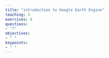 ```yaml
---
title: "introduction to Google Earth Engine"
teaching: 5
exercises: 0
questions:
- "?"
objectives:
- " "
keypoints:
- " "
---
```



